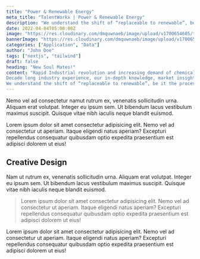 ```yaml
---
title: "Power & Renewable Energy"
meta_title: "TalentWorkx | Power & Renewable Energy"
description: "We understand the shift of “replaceable to renewable”, be it the processes or people we do it for you! In last few decades, while"
date: 2022-04-04T05:00:00Z
image: "https://res.cloudinary.com/dmquwnaeb/image/upload/v1700654605/talentWorkx/jz3cmeyofobzaahisv5h.png"
bannerImage: "https://res.cloudinary.com/dmquwnaeb/image/upload/v1700654605/talentWorkx/jz3cmeyofobzaahisv5h.png"
categories: ["Application", "Data"]
author: "John Doe"
tags: ["nextjs", "tailwind"]
draft: false
heading: "New Soul Mates!"
content: "Rapid Industrial revolution and increasing demand of chemicals in last one century has throttled the surge in use of power and energy globally leading to eco-environmental changes. Pollution is by far a compelling by product of Industrial & Chemical revolutions leading to a tactical shift towards clean power and energy sources globally.
Decade long industry experience, our in-depth knowledge, market insights and expertise in the Clean Power and Energy sector has been honed to perfection.
We understand the shift of “replaceable to renewable”, be it the processes or people we do it for you! In last few decades, while you discovered various means of renewable power and energy, we discovered the “Art of Shifting Replaceable workforce to Renewable One”."
---
```


Nemo vel ad consectetur namut rutrum ex, venenatis sollicitudin urna. Aliquam erat volutpat. Integer eu ipsum sem. Ut bibendum lacus vestibulum maximus suscipit. Quisque vitae nibh iaculis neque blandit euismod.

Lorem ipsum dolor sit amet consectetur adipisicing elit. Nemo vel ad consectetur ut aperiam. Itaque eligendi natus aperiam? Excepturi repellendus consequatur quibusdam optio expedita praesentium est adipisci dolorem ut eius!

## Creative Design

Nam ut rutrum ex, venenatis sollicitudin urna. Aliquam erat volutpat. Integer eu ipsum sem. Ut bibendum lacus vestibulum maximus suscipit. Quisque vitae nibh iaculis neque blandit euismod.

> Lorem ipsum dolor sit amet consectetur adipisicing elit. Nemo vel ad consectetur ut aperiam. Itaque eligendi natus aperiam? Excepturi repellendus consequatur quibusdam optio expedita praesentium est adipisci dolorem ut eius!

Lorem ipsum dolor sit amet consectetur adipisicing elit. Nemo vel ad consectetur ut aperiam. Itaque eligendi natus aperiam? Excepturi repellendus consequatur quibusdam optio expedita praesentium est adipisci dolorem ut eius!
